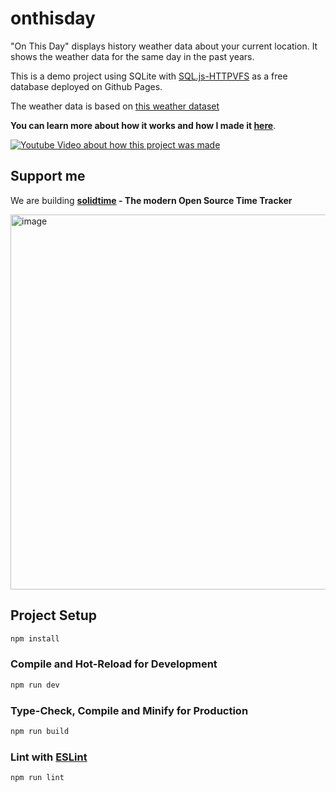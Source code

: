# onthisday

"On This Day" displays history weather data about your current location. 
It shows the weather data for the same day in the past years. 

This is a demo project using SQLite with [SQL.js-HTTPVFS](https://github.com/phiresky/sql.js-httpvfs) as a free database deployed on Github Pages.

The weather data is based on [this weather dataset](https://www.kaggle.com/datasets/guillemservera/global-daily-climate-data?resource=download)

**You can learn more about how it works and how I made it [here](http://www.youtube.com/watch?v=cYP0k_shdWc)**.

[![Youtube Video about how this project was made](http://img.youtube.com/vi/cYP0k_shdWc/0.jpg)](http://www.youtube.com/watch?v=cYP0k_shdWc 'Host your Database for Free on Github Pages')

## Support me

We are building **[solidtime](https://www.solidtime.io) - The modern Open Source Time Tracker**

[<img width="600" alt="image" src="https://github.com/bufferhead-code/opencraft/assets/6266887/72437557-7a68-4da1-bcc7-befe808134fc">](https://www.solidtime.io)

## Project Setup

```sh
npm install
```

### Compile and Hot-Reload for Development

```sh
npm run dev
```

### Type-Check, Compile and Minify for Production

```sh
npm run build
```

### Lint with [ESLint](https://eslint.org/)

```sh
npm run lint
```

